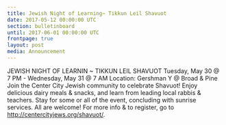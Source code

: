 ```yaml
---
title: Jewish Night of Learning~ Tikkun Leil Shavuot
date: 2017-05-12 00:00:00 UTC
section: bulletinboard
until: 2017-06-01 00:00:00 UTC
frontpage: true
layout: post
media: Announcement
---
```


JEWISH NIGHT OF LEARNIN ~ TIKKUN LEIL SHAVUOT 
Tuesday, May 30 @ 7 PM - Wednesday, May 31 @ 7 AM
Location: Gershman Y @ Broad & Pine
 Join the Center City Jewish community to celebrate Shavuot!  Enjoy delicious dairy meals & snacks, and learn from leading local rabbis & teachers.  Stay for some or all of the event, concluding with sunrise services.  All are welcome! For more info & to register, go to http://centercityjews.org/shavuot/.
